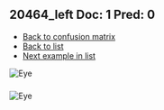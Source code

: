 ## 20464_left Doc: 1 Pred: 0
- [Back to confusion matrix](https://github.com/juliandewit/kaggle_retinopathy/blob/master/matrix.md)
- [Back to list](https://github.com/juliandewit/kaggle_retinopathy/blob/master/lists/10/list.md)
- [Next example in list](https://github.com/juliandewit/kaggle_retinopathy/blob/master/lists/10/20/20473_right.md)

![Eye](https://retinopaty.blob.core.windows.net/size1024/20464_left_1.jpeg)

### 

![Eye]()
